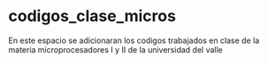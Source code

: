 # codigos_clase_micros
En este espacio se adicionaran los codigos trabajados en clase de la materia microprocesadores I y II de la universidad del valle
